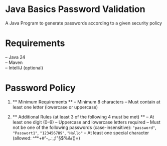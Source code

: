 # Java Basics Password Validation
A Java Program to generate passwords according to a given security policy

# Requirements 
– Java 24<br>
– Maven<br>
– IntelliJ (optional)

# Password Policy
1. ** Minimum Requirements **
– Minimum 8 characters
– Must contain at least one letter (lowercase or uppercase)

2. ** Additional Rules (at least 3 of the following 4 must be met) **
– At least one digit (0–9)
– Uppercase and lowercase letters required
– Must not be one of the following passwords (case-insensitive): `"password"`, `"Passwort1"`, `"123456789"`, `"Hallo"`
– At least one special character (allowed: ^°*+#'-_.:,;!"§$%&/()=)
